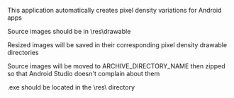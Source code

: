This application automatically creates pixel density variations for Android apps

Source images should be in \res\drawable

Resized images will be saved in their corresponding pixel density drawable directories

Source images will be moved to ARCHIVE_DIRECTORY_NAME then zipped so that Android Studio doesn't complain about them

.exe should be located in the \res\ directory
